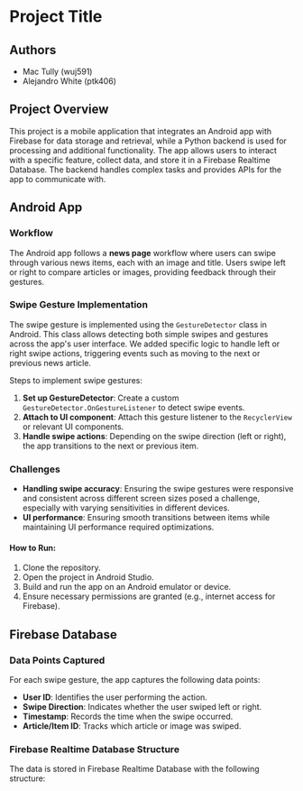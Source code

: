 # Project Title

## Authors
- Mac Tully (wuj591)
- Alejandro White (ptk406)
  
## Project Overview

This project is a mobile application that integrates an Android app with Firebase for data storage and retrieval, while a Python backend is used for processing and additional functionality. The app allows users to interact with a specific feature, collect data, and store it in a Firebase Realtime Database. The backend handles complex tasks and provides APIs for the app to communicate with.

## Android App

### Workflow
The Android app follows a **news page** workflow where users can swipe through various news items, each with an image and title. Users swipe left or right to compare articles or images, providing feedback through their gestures.

### Swipe Gesture Implementation
The swipe gesture is implemented using the `GestureDetector` class in Android. This class allows detecting both simple swipes and gestures across the app's user interface. We added specific logic to handle left or right swipe actions, triggering events such as moving to the next or previous news article.

Steps to implement swipe gestures:
1. **Set up GestureDetector**: Create a custom `GestureDetector.OnGestureListener` to detect swipe events.
2. **Attach to UI component**: Attach this gesture listener to the `RecyclerView` or relevant UI components.
3. **Handle swipe actions**: Depending on the swipe direction (left or right), the app transitions to the next or previous item.

### Challenges
- **Handling swipe accuracy**: Ensuring the swipe gestures were responsive and consistent across different screen sizes posed a challenge, especially with varying sensitivities in different devices.
- **UI performance**: Ensuring smooth transitions between items while maintaining UI performance required optimizations.

#### How to Run:
1. Clone the repository.
2. Open the project in Android Studio.
3. Build and run the app on an Android emulator or device.
4. Ensure necessary permissions are granted (e.g., internet access for Firebase).

## Firebase Database

### Data Points Captured
For each swipe gesture, the app captures the following data points:
- **User ID**: Identifies the user performing the action.
- **Swipe Direction**: Indicates whether the user swiped left or right.
- **Timestamp**: Records the time when the swipe occurred.
- **Article/Item ID**: Tracks which article or image was swiped.

### Firebase Realtime Database Structure
The data is stored in Firebase Realtime Database with the following structure:
